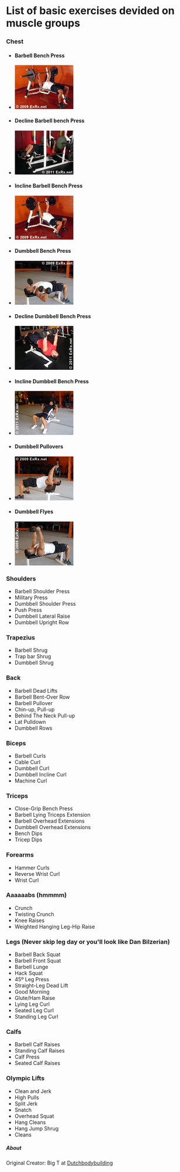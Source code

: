 # List of basic exercises devided on muscle groups

### Chest

* #### Barbell Bench Press
* ![alt text](https://github.com/jamieveenswijk/Workout/blob/master/Images/Chest/BBBenchPress.gif)
* #### Decline Barbell bench Press
* ![alt text](https://github.com/jamieveenswijk/Workout/blob/master/Images/Chest/BBDeclineBenchPress.gif)
* #### Incline Barbell Bench Press
* ![alt text](https://github.com/jamieveenswijk/Workout/blob/master/Images/Chest/BBInclineBenchPress.gif)
* #### Dumbbell Bench Press
* ![alt text](https://github.com/jamieveenswijk/Workout/blob/master/Images/Chest/DBBenchPress.gif)
* #### Decline Dumbbell Bench Press
* ![alt text](https://github.com/jamieveenswijk/Workout/blob/master/Images/Chest/DBDeclineBenchPress.gif)
* #### Incline Dumbbell Bench Press
* ![alt text](https://github.com/jamieveenswijk/Workout/blob/master/Images/Chest/DBInclineBenchPress.gif)
* #### Dumbbell Pullovers
* ![alt text](https://github.com/jamieveenswijk/Workout/blob/master/Images/Chest/DBPullover.gif)
* #### Dumbbell Flyes
* ![alt text](https://github.com/jamieveenswijk/Workout/blob/master/Images/Chest/DBFly.gif)

### Shoulders

* Barbell Shoulder Press
* Military Press
* Dumbbell Shoulder Press
* Push Press
* Dumbbell Lateral Raise
* Dumbbell Upright Row

### Trapezius

* Barbell Shrug
* Trap bar Shrug
* Dumbbell Shrug

### Back

* Barbell Dead Lifts
* Barbell Bent-Over Row
* Barbell Pullover
* Chin-up, Pull-up
* Behind The Neck Pull-up
* Lat Pulldown
* Dumbbell Rows

### Biceps

* Barbell Curls
* Cable Curl
* Dumbbell Curl
* Dumbbell Incline Curl
* Machine Curl

### Triceps
* Close-Grip Bench Press
* Barbell Lying Triceps Extension
* Barbell Overhead Extensions
* Dumbbell Overhead Extensions
* Bench Dips
* Tricep Dips

### Forearms

* Hammer Curls
* Reverse Wrist Curl
* Wrist Curl

### Aaaaaabs (hmmmm)

* Crunch
* Twisting Crunch
* Knee Raises
* Weighted Hanging Leg-Hip Raise

### Legs (Never skip leg day or you'll look like Dan Bilzerian)

* Barbell Back Squat
* Barbell Front Squat
* Barbell Lunge
* Hack Squat
* 45º Leg Press
* Straight-Leg Dead Lift
* Good Morning
* Glute/Ham Raise
* Lying Leg Curl
* Seated Leg Curl
* Standing Leg Curl

### Calfs


* Barbell Calf Raises
* Standing Calf Raises
* Calf Press
* Seated Calf Raises

### Olympic Lifts

* Clean and Jerk
* High Pulls
* Split Jerk
* Snatch
* Overhead Squat
* Hang Cleans
* Hang Jump Shrug
* Cleans

##### About

Original Creator: Big T at [Dutchbodybuilding](https://forum.bodybuilding.nl/)
